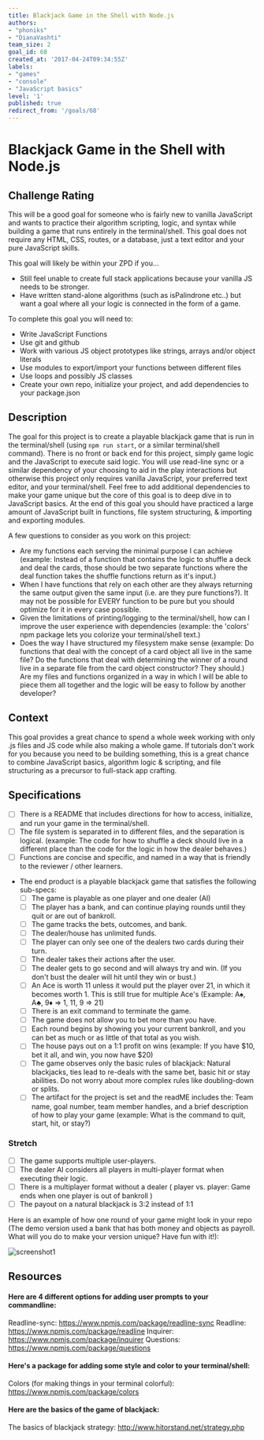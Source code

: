 ```yaml
---
title: Blackjack Game in the Shell with Node.js
authors:
- "phoniks"
- "DianaVashti"
team_size: 2
goal_id: 68
created_at: '2017-04-24T09:34:55Z'
labels:
- "games"
- "console"
- "JavaScript basics"
level: '1'
published: true
redirect_from: '/goals/68'
---
```


# Blackjack Game in the Shell with Node.js

## Challenge Rating

This will be a good goal for someone who is fairly new to vanilla JavaScript and wants to practice their algorithm scripting, logic, and syntax while building a game that runs entirely in the terminal/shell. This goal does not require any HTML, CSS, routes, or a database, just a text editor and your pure JavaScript skills.

This goal will likely be within your ZPD if you...

- Still feel unable to create full stack applications because your vanilla JS needs to be stronger.
- Have written stand-alone algorithms (such as isPalindrone etc..) but want a goal where all your logic is connected in the form of a game.

To complete this goal you will need to:
- Write JavaScript Functions
- Use git and github
- Work with various JS object prototypes like strings, arrays and/or object literals
- Use modules to export/import your functions between different files
- Use loops and possibly JS classes
- Create your own repo, initialize your project, and add dependencies to your package.json


## Description

The goal for this project is to create a playable blackjack game that is run in the terminal/shell (using `npm run start`, or a similar terminal/shell command). There is no front or back end for this project, simply game logic and the JavaScript to execute said logic. You will use read-line sync or a similar dependency of your choosing to aid in the play interactions but otherwise this project only requires vanilla JavaScript, your preferred text editor, and your terminal/shell. Feel free to add additional dependencies to make your game unique but the core of this goal is to deep dive in to JavaScript basics. At the end of this goal you should have practiced a large amount of JavaScript built in functions, file system structuring, & importing and exporting modules.

A few questions to consider as you work on this project:
- Are my functions each serving the minimal purpose I can achieve (example: Instead of a function that contains the logic to shuffle a deck and deal the cards, those should be two separate functions where the deal function takes the shuffle functions return as it's input.)
- When I have functions that rely on each other are they always returning the same output given the same input (i.e. are they pure functions?). It may not be possible for EVERY function to be pure but you should optimize for it in every case possible.
- Given the limitations of printing/logging to the terminal/shell, how can I improve the user experience with dependencies (example: the 'colors' npm package lets you colorize your terminal/shell text.)
- Does the way I have structured my filesystem make sense (example: Do functions that deal with the concept of a card object all live in the same file? Do the functions that deal with determining the winner of a round live in a separate file from the card object constructor? They should.) Are my files and functions organized in a way in which I will be able to piece them all together and the logic will be easy to follow by another developer?

## Context

This goal provides a great chance to spend a whole week working with only .js files and JS code while also making a whole game. If tutorials don't work for you because you need to be building something, this is a great chance to combine JavaScript basics, algorithm logic & scripting, and file structuring as a precursor to full-stack app crafting.

## Specifications

- [ ] There is a README that includes directions for how to access, initialize, and run your game in the terminal/shell.
- [ ] The file system is separated in to different files, and the separation is logical. (example: The code for how to shuffle a deck should live in a different place than the code for the logic in how the dealer behaves.)
- [ ] Functions are concise and specific, and named in a way that is friendly to the reviewer / other learners.
- The end product is a playable blackjack game that satisfies the following sub-specs:
  - [ ] The game is playable as one player and one dealer (AI)
  - [ ] The player has a bank, and can continue playing rounds until they quit or are out of bankroll.
  - [ ] The game tracks the bets, outcomes, and bank.
  - [ ] The dealer/house has unlimited funds.
  - [ ] The player can only see one of the dealers two cards during their turn.
  - [ ] The dealer takes their actions after the user.
  - [ ] The dealer gets to go second and will always try and win. (If you don't bust the dealer will hit until they win or bust.)
  - [ ] An Ace is worth 11 unless it would put the player over 21, in which it becomes worth 1. This is still true for multiple Ace's (Example: A♠︎, A♣️, 9♦️ => 1, 11, 9 => 21)
  - [ ] There is an exit command to terminate the game.
  - [ ] The game does not allow you to bet more than you have.
  - [ ] Each round begins by showing you your current bankroll, and you can bet as much or as little of that total as you wish.
  - [ ] The house pays out on a 1:1 profit on wins (example: If you have $10, bet it all, and win, you now have $20)
  - [ ] The game observes only the basic rules of blackjack: Natural blackjacks, ties lead to re-deals with the same bet, basic hit or stay abilities. Do not worry about more complex rules like doubling-down or splits.
  - [ ] The artifact for the project is set and the readME includes the: Team name, goal number, team member handles, and a brief description of how to play your game (example: What is the command to quit, start, hit, or stay?)

### Stretch
- [ ] The game supports multiple user-players.
- [ ] The dealer AI considers all players in multi-player format when executing their logic.
- [ ] There is a multiplayer format without a dealer ( player vs. player: Game ends when one player is out of bankroll )
- [ ] The payout on a natural blackjack is 3:2 instead of 1:1

Here is an example of how one round of your game might look in your repo (The demo version used a bank that has both money and objects as payroll. What will you do to make your version unique? Have fun with it!):

![screenshot1](https://cloud.githubusercontent.com/assets/19767738/25509217/2ddaa572-2b6c-11e7-8001-3a4412d3b093.png)

## Resources
#### Here are 4 different options for adding user prompts to your commandline:
Readline-sync: https://www.npmjs.com/package/readline-sync
Readline: https://www.npmjs.com/package/readline
Inquirer: https://www.npmjs.com/package/inquirer
Questions: https://www.npmjs.com/package/questions

#### Here's a package for adding some style and color to your terminal/shell:
Colors (for making things in your terminal colorful): https://www.npmjs.com/package/colors

#### Here are the basics of the game of blackjack:
The basics of blackjack strategy: http://www.hitorstand.net/strategy.php
